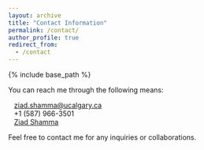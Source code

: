 ```yaml
---
layout: archive
title: "Contact Information"
permalink: /contact/
author_profile: true
redirect_from:
  - /contact
---
```

<link rel="stylesheet" href="https://cdnjs.cloudflare.com/ajax/libs/font-awesome/6.3.0/css/all.min.css">

{% include base_path %}

You can reach me through the following means:

<i class="fa fa-envelope"></i>&nbsp;&nbsp;&nbsp;[ziad.shamma@ucalgary.ca](mailto:ziad.shamma@ucalgary.ca)<br>
<i class="fa fa-phone"></i>&nbsp;&nbsp;&nbsp;+1 (587) 966-3501<br>
<i class="fa fa-linked-in"></i>&nbsp;&nbsp;&nbsp;[Ziad Shamma](https://www.linkedin.com/in/ziad-shamma/)<br>

Feel free to contact me for any inquiries or collaborations.
